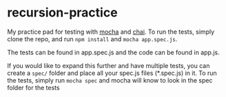 # recursion-practice

My practice pad for testing with [mocha](https://mochajs.org/) and [chai](https://chaijs.org/). To run the tests, simply clone the repo, and run `npm install` and `mocha app.spec.js`.

The tests can be found in app.spec.js and the code can be found in app.js.

If you would like to expand this further and have multiple tests, you can create a `spec/` folder and place all your spec.js files (*.spec.js) in it. To run the tests, simply run `mocha spec` and mocha will know to look in the spec folder for the tests


